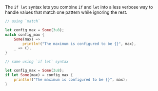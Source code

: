 The `if let` syntax lets you combine `if` and `let` into a less verbose way to handle values that match one pattern while ignoring the rest.

```rust
// using `match`

let config_max = Some(3u8);
match config_max {
	Some(max) => 
		println!("The maximum is configured to be {}", max),
	_ => (),
}

// same using `if let` syntax

let config_max = Some(3u8);
if let Some(max) = config_max {
	println!("The maximum is configured to be {}", max);
}
```
